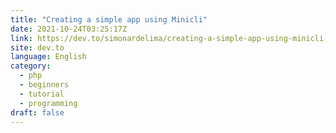 ```yaml
---
title: "Creating a simple app using Minicli"
date: 2021-10-24T03:25:17Z
link: https://dev.to/simonardelima/creating-a-simple-app-using-minicli-5g3n?utm_medium=RSS&utm_source=news.12bit.vn
site: dev.to
language: English
category:
  - php
  - beginners
  - tutorial
  - programming
draft: false
---
```

